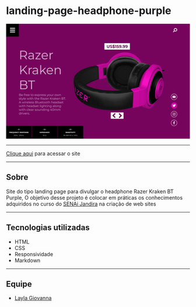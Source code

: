 # landing-page-headphone-purple
![](./img/headphone.png)

---
[Clique aqui](https://laylagiovanna.github.io/headphone-purple/) para acessar o site

---

## Sobre
Site do tipo landing page para divulgar o headphone Razer Kraken BT Purple, O objetivo desse projeto é colocar em práticas os conhecimentos adquiridos no curso do [SENAi Jandira](https://jandira.sp.senai.br/) na criação de web sites

---

## Tecnologias utilizadas
- HTML
- CSS
- Responsividade
- Markdown

---

## Equipe
- [Layla Giovanna](https://github.com/LaylaGiovanna)

